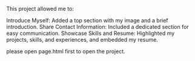  This project allowed me to:

Introduce Myself: Added a top section with my image and a brief introduction.
Share Contact Information: Included a dedicated section for easy communication.
Showcase Skills and Resume: Highlighted my projects, skills, and experiences, and embedded my resume.

please open page.html first to open the project.
